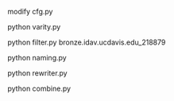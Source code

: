 modify cfg.py

python varity.py

python filter.py bronze.idav.ucdavis.edu_218879

python naming.py

python rewriter.py

python combine.py